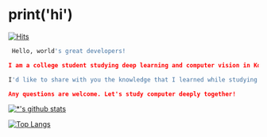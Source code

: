 print('hi')
======

[![Hits](https://hits.seeyoufarm.com/api/count/incr/badge.svg?url=https%3A%2F%2Fgithub.com%2FBae-SeungHo&count_bg=%2379C83D&title_bg=%23555555&icon=&icon_color=%23E7E7E7&title=hits&edge_flat=false)](https://hits.seeyoufarm.com)


```python
 Hello, world's great developers!                                              # 전세계의 멋진 개발자 여러분, 안녕하세요!

I am a college student studying deep learning and computer vision in Korea.    # 저는 한국에서 딥러닝과 컴퓨터 비전을 공부하는 학생입니다.

I'd like to share with you the knowledge that I learned while studying.        # 제가 공부하면서 배운 여러 지식들을 같이 나누고자 합니다

Any questions are welcome. Let's study computer deeply together!               # 어떤 질문이든 환영합니다. 같이 컴퓨터에 대해 깊히 공부해 봅시다!
```


[![*'s github stats](https://github-readme-stats.vercel.app/api?username=Bae-SeungHo)](https://github.com/Bae-SeungHo)


[![Top Langs](https://github-readme-stats.vercel.app/api/top-langs/?username=Bae-SeungHo)](https://github.com/Bae-SeungHo/github-readme-stats)



<!--
Here are some ideas to get you started:

- 🔭 I’m currently working on ...
- 🌱 I’m currently learning ...
- 👯 I’m looking to collaborate on ...
- 🤔 I’m looking for help with ...
- 💬 Ask me about ...
- 📫 How to reach me: ...
- 😄 Pronouns: ...
- ⚡ Fun fact: ...
-->
